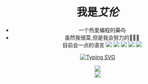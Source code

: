 <div align="center">
    
  # 我是*艾伦*
- 一个热爱编程的~~菜鸟~~
- 虽然我很菜,但是我会努力的👀👀👀
    </br>
<a>目前会一点的语言</a><span >
	<img  src="https://img.shields.io/badge/-HTML5-E34F26?style=flat-square&logo=html5&logoColor=white" />
	<img  src="https://img.shields.io/badge/-CSS3-1572B6?style=flat-square&logo=css3" />
	<img  src="https://img.shields.io/badge/-JavaScript-oringe?style=flat-square&logo=javascript" />
    <img  src="https://img.shields.io/badge/-Java-white?style=flat-square&logo=java&logoColor=orange" />
    <img  src="https://img.shields.io/badge/-Python-black?style=flat-square&logo=python&logoColor=white" />
</span>
    
   

[![Typing SVG](https://readme-typing-svg.herokuapp.com?size=30&color=F7F7F7&center=true&lines=%E5%93%94%E5%93%A9%E5%93%94%E5%93%A9%E8%89%BE%E4%BC%A6%E5%97%B7;QWQ)](https://git.io/typing-svg)



<div align="center">
    <img src="https://activity-graph.herokuapp.com/graph?username=Alanblxc&theme=xcode" />
</div>

<div align="center">
    <img  src="https://visitor-badge.glitch.me/badge?page_id=sun0225SUN" />
</div>

 </div>
